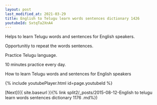 ```yaml
---
layout: post
last_modified_at: 2021-03-29
title: English to Telugu learn words sentences dictionary 1426 
youtubeId: SxtqTa2XnA4
---
```

 
 
Helps to learn Telugu words and sentences for English speakers.

Opportunitiy to repeat the words sentences. 

Practice Telugu language. 
 
10 minutes practice every day. 
 
How to learn Telugu words and sentences for English speakers 
 
{% include youtubePlayer.html id=page.youtubeId %}
 
 
[Next]({{ site.baseurl }}{% link  split2/_posts/2015-08-12-English to telugu learn words sentences dictionary 1176 .md%})
 
